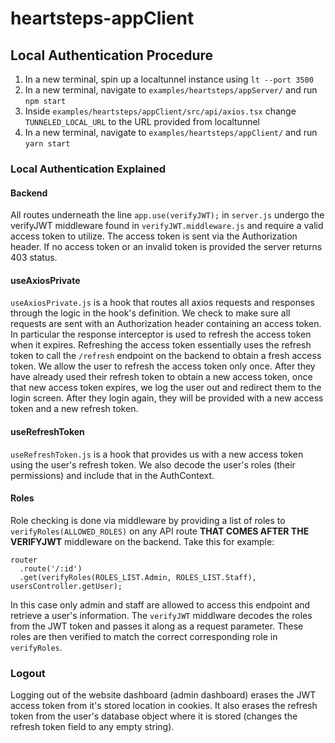 # heartsteps-appClient

## Local Authentication Procedure

1. In a new terminal, spin up a localtunnel instance using `lt --port 3500`
2. In a new terminal, navigate to `examples/heartsteps/appServer/` and run `npm start`
3. Inside `examples/heartsteps/appClient/src/api/axios.tsx` change `TUNNELED_LOCAL_URL` to the URL provided from localtunnel
4. In a new terminal, navigate to `examples/heartsteps/appClient/` and run `yarn start`

### Local Authentication Explained

#### Backend

All routes underneath the line `app.use(verifyJWT);` in `server.js` undergo the verifyJWT middleware found in `verifyJWT.middleware.js` and require a valid access token to utilize. The access token is sent via the Authorization header. If no access token or an invalid token is provided the server returns 403 status.

#### useAxiosPrivate

`useAxiosPrivate.js` is a hook that routes all axios requests and responses through the logic in the hook's definition. We check to make sure all requests are sent with an Authorization header containing an access token. In particular the response interceptor is used to refresh the access token when it expires. Refreshing the access token essentially uses the refresh token to call the `/refresh` endpoint on the backend to obtain a fresh access token. We allow the user to refresh the access token only once. After they have already used their refresh token to obtain a new access token, once that new access token expires, we log the user out and redirect them to the login screen. After they login again, they will be provided with a new access token and a new refresh token.

#### useRefreshToken

`useRefreshToken.js` is a hook that provides us with a new access token using the user's refresh token. We also decode the user's roles (their permissions) and include that in the AuthContext.

#### Roles

Role checking is done via middleware by providing a list of roles to `verifyRoles(ALLOWED_ROLES)` on any API route **THAT COMES AFTER THE VERIFYJWT** middleware on the backend. Take this for example:

```
router
  .route('/:id')
  .get(verifyRoles(ROLES_LIST.Admin, ROLES_LIST.Staff), usersController.getUser);
```

In this case only admin and staff are allowed to access this endpoint and retrieve a user's information. The `verifyJWT` middlware decodes the roles from the JWT token and passes it along as a request parameter. These roles are then verified to match the correct corresponding role in `verifyRoles`.

### Logout

Logging out of the website dashboard (admin dashboard) erases the JWT access token from it's stored location in cookies. It also erases the refresh token from the user's database object where it is stored (changes the refresh token field to any empty string).
